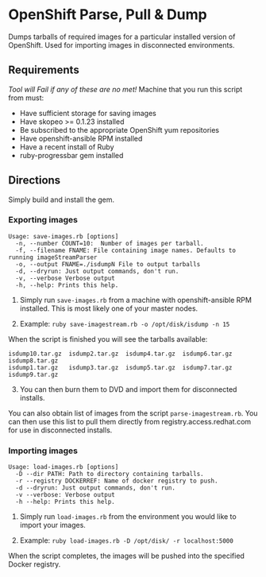 # OpenShift Parse, Pull & Dump
Dumps tarballs of required images for a particular installed version of OpenShift. Used for importing images in disconnected environments.

## Requirements
*Tool will Fail if any of these are no met!*
Machine that you run this script from must:
* Have sufficient storage for saving images
* Have skopeo >= 0.1.23 installed
* Be subscribed to the appropriate OpenShift yum repositories
* Have openshift-ansible RPM installed
* Have a recent install of Ruby
* ruby-progressbar gem installed

## Directions

Simply build and install the gem.


### Exporting images
```
Usage: save-images.rb [options]
  -n, --number COUNT=10:  Number of images per tarball.
  -f, --filename FNAME: File containing image names. Defaults to running imageStreamParser
  -o, --output FNAME=./isdumpN File to output tarballs
  -d, --dryrun: Just output commands, don't run.
  -v, --verbose Verbose output
  -h, --help: Prints this help.
```
1. Simply run `save-images.rb` from a machine with openshift-ansible RPM installed. This is most likely one of your master nodes.

2. Example: `ruby save-imagestream.rb -o /opt/disk/isdump -n 15`

When the script is finished you will see the tarballs available: 
```
isdump10.tar.gz  isdump2.tar.gz  isdump4.tar.gz  isdump6.tar.gz  isdump8.tar.gz
isdump1.tar.gz   isdump3.tar.gz  isdump5.tar.gz  isdump7.tar.gz  isdump9.tar.gz
```

3. You can then burn them to DVD and import them for disconnected installs.

You can also obtain list of images from the script `parse-imagestream.rb`. You can then use this list to pull them directly from registry.access.redhat.com for use in disconnected installs.

### Importing images
```
Usage: load-images.rb [options]
  -D --dir PATH: Path to directory containing tarballs.
  -r --registry DOCKERREF: Name of docker registry to push.
  -d --dryrun: Just output commands, don't run.
  -v --verbose: Verbose output
  -h --help: Prints this help.
```

1. Simply run `load-images.rb` from the environment you would like to import your images.

2. Example: `ruby load-images.rb -D /opt/disk/ -r localhost:5000`

When the script completes, the images will be pushed into the specified Docker registry.
